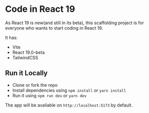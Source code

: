 # Code in React 19

As React 19 is new(and still in its beta), this scaffolding project is for everyone who wants to start coding in React 19.

It has:

- Vite
- React 19.0-beta
- TailwindCSS

## Run it Locally

- Clone or fork the repo
- Install dependencies using `npm install` or `yarn install`
- Run it using `npm run dev` or `yarn dev`

The app will be available on `http://localhost:5173` by default.
